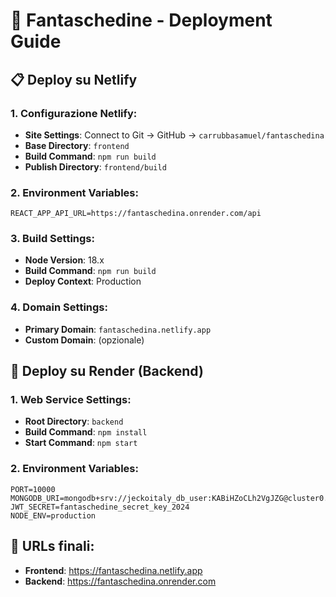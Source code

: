 # 🚀 Fantaschedine - Deployment Guide

## 📋 Deploy su Netlify

### 1. Configurazione Netlify:
- **Site Settings**: Connect to Git → GitHub → `carrubbasamuel/fantaschedina`
- **Base Directory**: `frontend`
- **Build Command**: `npm run build`
- **Publish Directory**: `frontend/build`

### 2. Environment Variables:
```
REACT_APP_API_URL=https://fantaschedina.onrender.com/api
```

### 3. Build Settings:
- **Node Version**: 18.x
- **Build Command**: `npm run build`
- **Deploy Context**: Production

### 4. Domain Settings:
- **Primary Domain**: `fantaschedina.netlify.app`
- **Custom Domain**: (opzionale)

## 🔧 Deploy su Render (Backend)

### 1. Web Service Settings:
- **Root Directory**: `backend`
- **Build Command**: `npm install`
- **Start Command**: `npm start`

### 2. Environment Variables:
```
PORT=10000
MONGODB_URI=mongodb+srv://jeckoitaly_db_user:KABiHZoCLh2VgJZG@cluster0.zkxgypk.mongodb.net/fantaschedine
JWT_SECRET=fantaschedine_secret_key_2024
NODE_ENV=production
```

## 🎯 URLs finali:
- **Frontend**: https://fantaschedina.netlify.app
- **Backend**: https://fantaschedina.onrender.com
